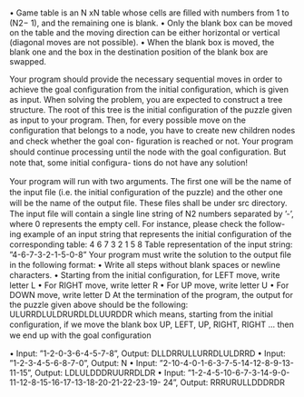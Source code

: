 • Game table is an N xN table whose cells are ﬁlled with numbers from 1
to (N2− 1), and the remaining one is blank.
• Only the blank box can be moved on the table and the moving direction
can be either horizontal or vertical (diagonal moves are not possible).
• When the blank box is moved, the blank one and the box in the destination
position of the blank box are swapped.

Your program should provide the necessary sequential moves in order to achieve
the goal conﬁguration from the initial conﬁguration, which is given as input.
When solving the problem, you are expected to construct a tree structure. The
root of this tree is the initial conﬁguration of the puzzle given as input to your
program. Then, for every possible move on the conﬁguration that belongs to a
node, you have to create new children nodes and check whether the goal con-
ﬁguration is reached or not. Your program should continue processing until the
node with the goal conﬁguration. But note that, some initial conﬁgura-
tions do not have any solution! 

Your program will run with two arguments. The ﬁrst one will be the name of
the input ﬁle (i.e. the initial conﬁguration of the puzzle) and the other one will
be the name of the output ﬁle. These ﬁles shall be under src directory.
The input ﬁle will contain a single line string of N2 numbers separated by
’-’, where 0 represents the empty cell. For instance, please check the follow-
ing example of an input string that represents the initial conﬁguration of the
corresponding table:
4 6 7
3 2 1
5 8
Table representation of the input string: ”4-6-7-3-2-1-5-0-8”
Your program must write the solution to the output ﬁle in the following format:
• Write all steps without blank spaces or newline characters.
• Starting from the initial conﬁguration, for LEFT move, write letter L
• For RIGHT move, write letter R
• For UP move, write letter U
• For DOWN move, write letter D
At the termination of the program, the output for the puzzle given above should
be the following:
ULURRDLULDRURDLDLUURDDR
which means, starting from the initial conﬁguration, if we move the blank box
UP, LEFT, UP, RIGHT, RIGHT ... then we end up with the goal conﬁguration


• Input: ”1-2-0-3-6-4-5-7-8”, Output: DLLDRRULLURRDLULDRRD
• Input: ”1-2-3-4-5-6-8-7-0”, Output: N
• Input: ”2-10-4-0-1-6-3-7-5-14-12-8-9-13-11-15”,
Output: LDLULDDDRUURRDLDR
• Input: ”1-2-4-5-10-6-7-3-14-9-0-11-12-8-15-16-17-13-18-20-21-22-23-19-
24”,
Output: RRRURULLDDDRDR












































